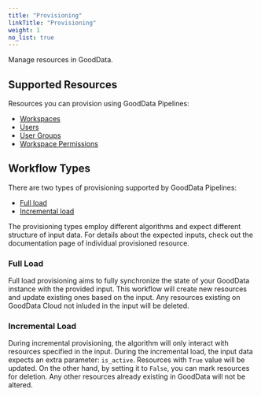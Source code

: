 ```yaml
---
title: "Provisioning"
linkTitle: "Provisioning"
weight: 1
no_list: true
---
```


Manage resources in GoodData.


## Supported Resources

Resources you can provision using GoodData Pipelines:

- [Workspaces](./workspaces.md)
- [Users](users.md)
- [User Groups](user_groups.md)
- [Workspace Permissions](workspace-permissions.md)


## Workflow Types

There are two types of provisioning supported by GoodData Pipelines:

- [Full load](#full-load)
- [Incremental load](#incremental-load)

The provisioning types employ different algorithms and expect different structure of input data. For details about the expected inputs, check out the documentation page of individual provisioned resource.

### Full Load

Full load provisioning aims to fully synchronize the state of your GoodData instance with the provided input. This workflow will create new resources and update existing ones based on the input. Any resources existing on GoodData Cloud not inluded in the input will be deleted.

### Incremental Load

During incremental provisioning, the algorithm will only interact with resources specified in the input. During the incremental load, the input data expects an extra parameter: `is_active`. Resources with `True` value will be updated. On the other hand, by setting it to `False`, you can mark resources for deletion. Any other resources already existing in GoodData will not be altered.

